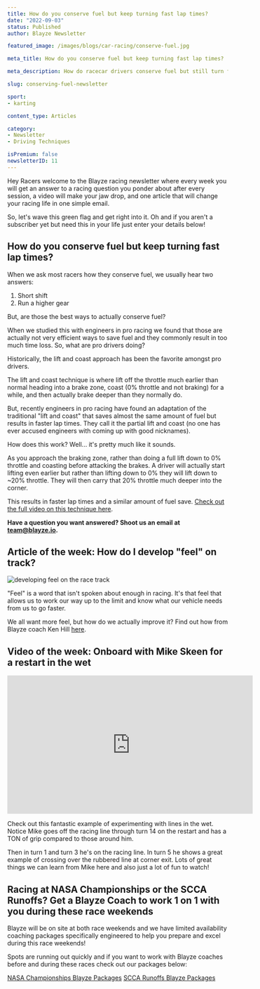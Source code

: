 ```yaml
---
title: How do you conserve fuel but keep turning fast lap times?
date: "2022-09-03"
status: Published
author: Blayze Newsletter

featured_image: /images/blogs/car-racing/conserve-fuel.jpg

meta_title: How do you conserve fuel but keep turning fast lap times?

meta_description: How do racecar drivers conserve fuel but still turn fast laps ojn track.

slug: conserving-fuel-newsletter

sport:
- karting

content_type: Articles

category:
- Newsletter
- Driving Techniques

isPremium: false
newsletterID: 11
---
```


Hey Racers welcome to the Blayze racing newsletter where every week you will get an answer to a racing question you ponder about after every session, a video will make your jaw drop, and one article that will change your racing life in one simple email. 

So, let's wave this green flag and get right into it.  Oh and if you aren't a subscriber yet but need this in your life just enter your details below!

<div class="_form_11"></div>

## How do you conserve fuel but keep turning fast lap times?

When we ask most racers how they conserve fuel, we usually hear two answers:
1. Short shift
2. Run a higher gear


But, are those the best ways to actually conserve fuel? 

When we studied this with engineers in pro racing we found that those are actually not very efficient ways to save fuel and they commonly result in too much time loss. So, what are pro drivers doing?

Historically, the lift and coast approach has been the favorite amongst pro drivers.

The lift and coast technique is where lift off the throttle much earlier than normal heading into a brake zone, coast (0% throttle and not braking) for a while, and then actually brake deeper than they normally do.

But, recently engineers in pro racing have found an adaptation of the traditional "lift and coast" that saves almost the same amount of fuel but results in faster lap times. They call it the partial lift and coast (no one has ever accused engineers with coming up with good nicknames).

How does this work? Well... it's pretty much like it sounds.

As you approach the braking zone, rather than doing a full lift down to 0% throttle and coasting before attacking the brakes. A driver will actually start lifting even earlier but rather than lifting down to 0% they will lift down to ~20% throttle. They will then carry that 20% throttle much deeper into the corner.

This results in faster lap times and a similar amount of fuel save. [Check out the full video on this technique here](https://youtu.be/55xpr_Uj7tY).

**Have a question you want answered?  Shoot us an email at [team@blayze.io](mailto:team@blayze.io).**

## Article of the week: How do I develop "feel" on track?

![developing feel on the race track](https://blayze.io/assets/images/blogs/car-racing/chris-hristovunsplash.jpg)

"Feel" is a word that isn't spoken about enough in racing. It's that feel that allows us to work our way up to the limit and know what our vehicle needs from us to go faster.

We all want more feel, but how do we actually improve it? Find out how from Blayze coach Ken Hill [here](https://blayze.io/blog/motorcycle/developing-feel-on-the-race-track).



## Video of the week: Onboard with Mike Skeen for a restart in the wet

<iframe width="560" height="315" src="https://www.youtube.com/embed/qSxtXEZCngU" title="YouTube video player" frameborder="0" allow="accelerometer; autoplay; clipboard-write; encrypted-media; gyroscope; picture-in-picture" allowfullscreen></iframe>

Check out this fantastic example of experimenting with lines in the wet.  Notice Mike goes off the racing line through turn 14 on the restart and has a TON of grip compared to those around him.


Then in turn 1 and turn 3 he's on the racing line.  In turn 5 he shows a great example of crossing over the rubbered line at corner exit.  Lots of great things we can learn from Mike here and also just a lot of fun to watch!


## Racing at NASA Championships or the SCCA Runoffs?  Get a Blayze Coach to work 1 on 1 with you during these race weekends

Blayze will be on site at both race weekends and we have limited availability coaching packages specifically engineered to help you prepare and excel during this race weekends!

Spots are running out quickly and if you want to work with Blayze coaches before and during these races check out our packages below:

[NASA Championships Blayze Packages](https://www.blayze.io/lp/nasa-championships)
[SCCA Runoffs Blayze Packages](https://www.blayze.io/lp/runoffs-22)